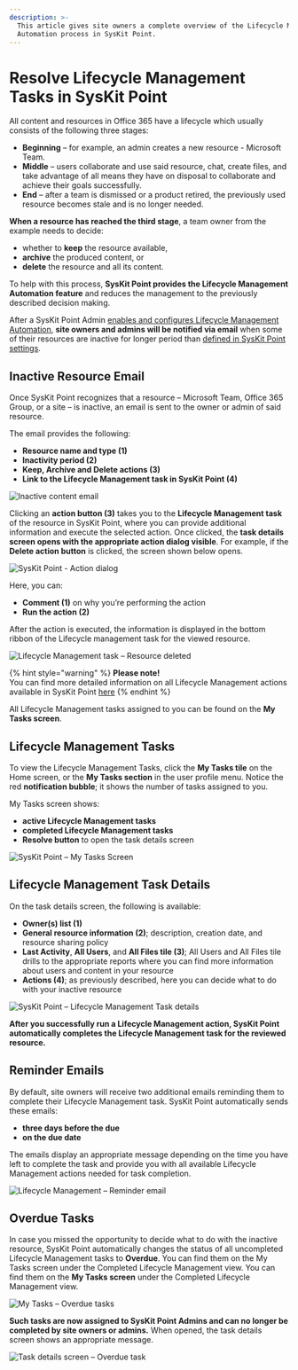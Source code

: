 ```yaml
---
description: >-
  This article gives site owners a complete overview of the Lifecycle Management
  Automation process in SysKit Point.
---
```


# Resolve Lifecycle Management Tasks in SysKit Point

All content and resources in Office 365 have a lifecycle which usually consists of the following three stages:

* **Beginning** – for example, an admin creates a new resource - Microsoft Team.
* **Middle** – users collaborate and use said resource, chat, create files, and take advantage of all means they have on disposal to collaborate and achieve their goals successfully.
* **End** – after a team is dismissed or a product retired, the previously used resource becomes stale and is no longer needed. 

**When a resource has reached the third stage**, a team owner from the example needs to decide:

* whether to **keep** the resource available, 
* **archive** the produced content, or
* **delete** the resource and all its content.

To help with this process, **SysKit Point provides the Lifecycle Management Automation feature** and reduces the management to the previously described decision making.

After a SysKit Point Admin [enables and configures Lifecycle Management Automation](../installation-and-configuration/enable-lifecycle-management.md), **site owners and admins will be notified via email** when some of their resources are inactive for longer period than [defined in SysKit Point settings](inactive-content.md#define-what-is-inactive).

## Inactive Resource Email

Once SysKit Point recognizes that a resource – Microsoft Team, Office 365 Group, or a site – is inactive, an email is sent to the owner or admin of said resource.

The email provides the following:

* **Resource name and type \(1\)**
* **Inactivity period \(2\)**
* **Keep, Archive and Delete actions \(3\)**
* **Link to the Lifecycle Management task in SysKit Point \(4\)**

![Inactive content email](../.gitbook/assets/lifecycle-management_owner-email.png)

Clicking an **action button \(3\)** takes you to the **Lifecycle Management task** of the resource in SysKit Point, where you can provide additional information and execute the selected action. Once clicked, the **task details screen opens with the appropriate action dialog visible**. For example, if the **Delete action button** is clicked, the screen shown below opens.

![SysKit Point - Action dialog](../.gitbook/assets/lifecycle-management_action-dialog.png)

Here, you can:

* **Comment \(1\)** on why you’re performing the action
* **Run the action \(2\)** 

After the action is executed, the information is displayed in the bottom ribbon of the Lifecycle management task for the viewed resource.

![Lifecycle Management task &#x2013; Resource deleted](../.gitbook/assets/lifecycle-management_action-completed.png)

{% hint style="warning" %}
**Please note!**   
You can find more detailed information on all Lifecycle Management actions available in SysKit Point [here](lifecycle-management-actions.md)
{% endhint %}

All Lifecycle Management tasks assigned to you can be found on the **My Tasks screen**.

## Lifecycle Management Tasks

To view the Lifecycle Management Tasks, click the **My Tasks tile** on the Home screen, or the **My Tasks section** in the user profile menu. Notice the red **notification bubble**; it shows the number of tasks assigned to you.

My Tasks screen shows:

* **active Lifecycle Management tasks**
* **completed Lifecycle Management tasks**
* **Resolve button** to open the task details screen

![SysKit Point &#x2013; My Tasks Screen](../.gitbook/assets/lifecycle-management_my-tasks.png)

## Lifecycle Management Task Details

On the task details screen, the following is available:

* **Owner\(s\) list \(1\)**
* **General resource information \(2\)**; description, creation date, and resource sharing policy
* **Last Activity**, **All Users**, and **All Files tile \(3\)**; All Users and All Files tile drills to the appropriate reports where you can find more information about users and content in your resource
* **Actions \(4\)**; as previously described, here you can decide what to do with your inactive resource

![SysKit Point &#x2013; Lifecycle Management Task details](../.gitbook/assets/lifecycle-management_task-details.png)

**After you successfully run a Lifecycle Management action, SysKit Point automatically completes the Lifecycle Management task for the reviewed resource.**

## Reminder Emails

By default, site owners will receive two additional emails reminding them to complete their Lifecycle Management task. SysKit Point automatically sends these emails:

* **three days before the due**
* **on the due date**

The emails display an appropriate message depending on the time you have left to complete the task and provide you with all available Lifecycle Management actions needed for task completion.

![Lifecycle Management &#x2013; Reminder email](../.gitbook/assets/lifecycle-management_reminder-email.png)

## Overdue Tasks

In case you missed the opportunity to decide what to do with the inactive resource, SysKit Point automatically changes the status of all uncompleted Lifecycle Management tasks to **Overdue**. You can find them on the My Tasks screen under the Completed Lifecycle Management view. You can find them on the **My Tasks screen** under the Completed Lifecycle Management view.

![My Tasks &#x2013; Overdue tasks](../.gitbook/assets/lifecycle-management_overdue-tasks.png)

**Such tasks are now assigned to SysKit Point Admins and can no longer be completed by site owners or admins.** When opened, the task details screen shows an appropriate message.

![Task details screen &#x2013; Overdue task](../.gitbook/assets/lifecycle-management_overdue-task-details.png)

